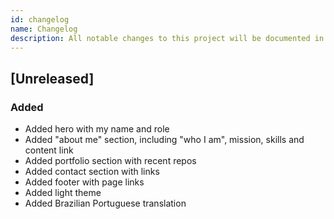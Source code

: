 ```yaml
---
id: changelog
name: Changelog
description: All notable changes to this project will be documented in this file.
---
```


## [Unreleased]

### Added

- Added hero with my name and role
- Added "about me" section, including "who I am", mission, skills and content link
- Added portfolio section with recent repos
- Added contact section with links
- Added footer with page links
- Added light theme
- Added Brazilian Portuguese translation
